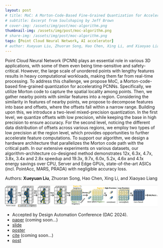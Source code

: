 ```yaml
---
layout: post
# title: MoC: A Morton-Code-Based Fine-Grained Quantization for Accelerating Point Cloud Neural Networks
# subtitle: Excerpt from Soulshaping by Jeff Brown
# cover-img: /assets/img/post/moc-algorithm.png
thumbnail-img: /assets/img/post/moc-algorithm.png
# share-img: /assets/img/post/moc-algorithm.png
tags: [Point Cloud Neural Network, AI accelerator]
# author: Xueyuan Liu, Zhuoran Song, Hao Chen, Xing Li, and Xiaoyao Liang
---
```


Point Cloud Neural Network (PCNN) plays an essential role in various 3D applications, with some of them even being time-sensitive and safety-critical. However, the large scale of unordered points with lengthy features results in heavy computational workloads, making them far from real-time processing. To address this challenge, we propose MoC, a Morton-code-based fine-grained quantization for accelerating PCNNs. Specifically, we utilize Morton code to capture the spatial locality among points. Then, we gather nearby points with similar features into a region. Considering the similarity in features of nearby points, we propose to decompose features into base and offsets, where the offsets fall within a narrow range. Building upon this, we introduce a two-level mixed-precision quantization. In the first level, we quantize offsets with low precision, while keeping the base in high precision to ensure accuracy. For the second level, noticing the different data distribution of offsets across various regions, we employ two types of low precision at the region level, which provides opportunities to further accelerate feature computations. To support our algorithm, we design a hardware architecture that parallelizes the Morton code path with the critical path. In our extensive experiments on various datasets, our algorithm-architecture co-designed method demonstrates 12x, 6.3x, 4.7x, 3.8x, 3.4x and 2.8x speedup and 19.3x, 9.7x, 6.0x, 5.2x, 4.6x and 4.1x energy savings over CPU, Server and Edge GPUs, state-of-the-art ASICs (incl. PointAcc, MARS, PRADA) with negligible accuracy loss.


Authors: **Xueyuan Liu**, Zhuoran Song, Hao Chen, Xing Li, and Xiaoyao Liang


![moc](/assets/img/post/moc-algorithm.png)

* Accepted by Design Automation Conference (DAC 2024).
* [paper]() (coming soon...)
* [slide](https://jbox.sjtu.edu.cn/l/Z1TOy3)
* [poster](https://jbox.sjtu.edu.cn/l/n1b2kK)
* [cite]() (coming soon...)
* [post](https://mp.weixin.qq.com/s/LA7DlKV_C5ryx-uyp9JGcw)